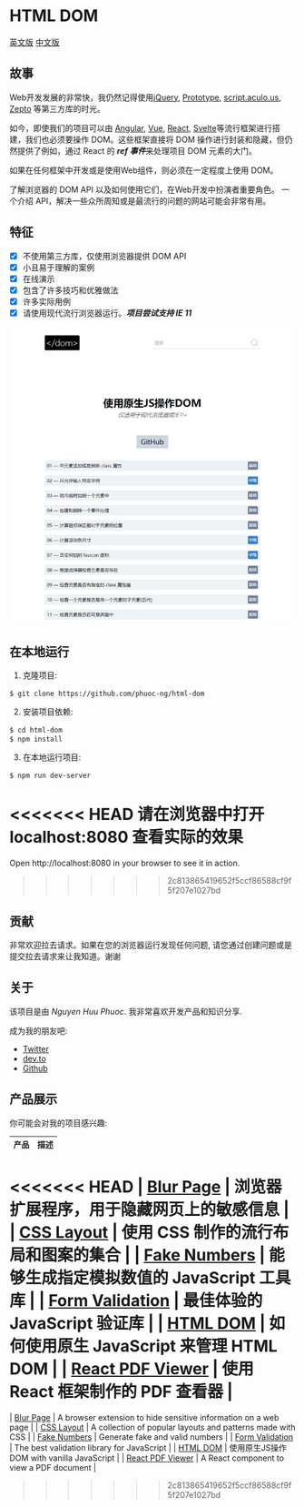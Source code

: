 # HTML DOM
[英文版](htmldom.dev)  [中文版](www.htmldom.cn)

## 故事

Web开发发展的非常快，我仍然记得使用[jQuery](https://jquery.com "jQuery"), [Prototype](http://prototypejs.org "Prototype"), [script.aculo.us](https://script.aculo.us "script.aculo.us"), [Zepto](https://zeptojs.com, "Zepto") 等第三方库的时光。

如今，即使我们的项目可以由 [Angular](https://www.angular.io/ "Angular"), [Vue](https://www.vuejs.org/ "Vue"), [React](https://www.reactjs.org/ "React"), [Svelte](https://www.svelte.dev/ "Svelte")等流行框架进行搭建，我们也必须要操作 DOM。这些框架直接将 DOM 操作进行封装和隐藏，但仍然提供了例如，通过 React 的 ***ref 事件***来处理项目 DOM 元素的大门。

如果在任何框架中开发或是使用Web组件，则必须在一定程度上使用 DOM。

了解浏览器的 DOM API 以及如何使用它们，在Web开发中扮演者重要角色。
一个介绍 API，解决一些众所周知或是最流行的问题的网站可能会非常有用。

## 特征

* [x] 不使用第三方库，仅使用浏览器提供 DOM API
* [x] 小且易于理解的案例
* [x] 在线演示
* [x] 包含了许多技巧和优雅做法
* [x] 许多实际用例
* [x] 请使用现代流行浏览器运行。***项目尝试支持 IE 11***

![HTML DOM](public/assets/screenshot.png)

## 在本地运行

1. 克隆项目:

~~~ console
$ git clone https://github.com/phuoc-ng/html-dom
~~~

2. 安装项目依赖:

~~~ console
$ cd html-dom
$ npm install
~~~

3. 在本地运行项目:

~~~
$ npm run dev-server
~~~

<<<<<<< HEAD
请在浏览器中打开 localhost:8080 查看实际的效果
=======
Open http://localhost:8080 in your browser to see it in action.
>>>>>>> 2c813865419652f5ccf86588cf9f5f207e1027bd

## 贡献

非常欢迎拉去请求。如果在您的浏览器运行发现任何问题, 请您通过创建问题或是提交拉去请求来让我知道。谢谢

## 关于

该项目是由 _Nguyen Huu Phuoc_. 我非常喜欢开发产品和知识分享.

成为我的朋友吧:
* [Twitter](https://twitter.com/nghuuphuoc)
* [dev.to](https://dev.to/phuocng)
* [Github](https://github.com/phuoc-ng)

## 产品展示

你可能会对我的项目感兴趣:

| 产品                                           | 描述                                                       |
|---------------------------------------------------|-------------------------------------------------------------------|
<<<<<<< HEAD
| [Blur Page](https://blur.page)                    | 浏览器扩展程序，用于隐藏网页上的敏感信息   |
| [CSS Layout](https://csslayout.io)                | 使用 CSS 制作的流行布局和图案的集合        |
| [Fake Numbers](https://fakenumbers.io)            | 能够生成指定模拟数值的 JavaScript 工具库                                   |
| [Form Validation](https://formvalidation.io)      | 最佳体验的 JavaScript 验证库                        |
| [HTML DOM](https://www.htmldom.cn)                | 如何使用原生 JavaScript 来管理 HTML DOM                    |
| [React PDF Viewer](https://react-pdf-viewer.dev)  | 使用 React 框架制作的 PDF 查看器                          |
=======
| [Blur Page](https://blur.page)                    | A browser extension to hide sensitive information on a web page   |
| [CSS Layout](https://csslayout.io)                | A collection of popular layouts and patterns made with CSS        |
| [Fake Numbers](https://fakenumbers.io)            | Generate fake and valid numbers                                   |
| [Form Validation](https://formvalidation.io)      | The best validation library for JavaScript                        |
| [HTML DOM](https://htmldom.cn)                    | 使用原生JS操作DOM with vanilla JavaScript                    |
| [React PDF Viewer](https://react-pdf-viewer.dev)  | A React component to view a PDF document                          |
>>>>>>> 2c813865419652f5ccf86588cf9f5f207e1027bd
